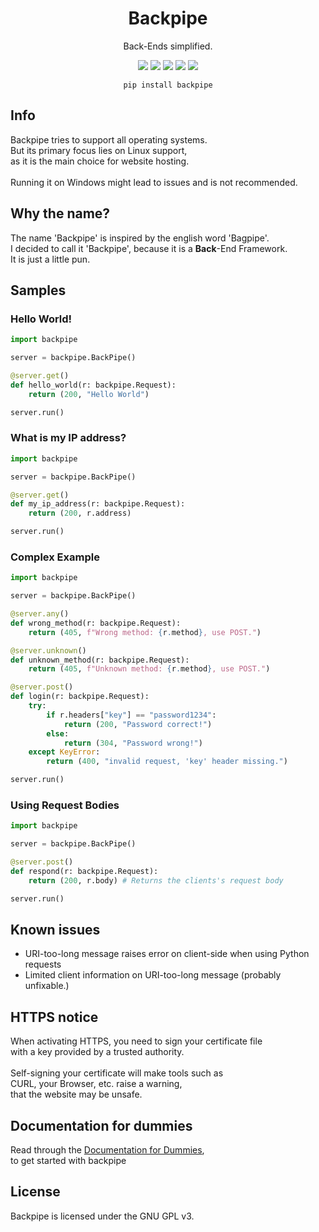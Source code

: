 <h1 align=center>Backpipe</h1>

<p align=center>Back-Ends simplified.</p>

<div align=center>
<img src="https://img.shields.io/pypi/v/backpipe?color=blue">
<img src='https://static.pepy.tech/badge/backpipe'>
<img src="https://img.shields.io/pypi/l/backpipe?color=yellow">
<img src="https://img.shields.io/github/repo-size/Simoso68/backpipe?color=green">
<img src="https://img.shields.io/badge/dynamic/json?url=https%3A%2F%2Fapi.github.com%2Frepos%2FSimoso68%2Fbackpipe%2Flanguages&query=Python&label=characters&color=green">

<br>
<pre><code>pip install backpipe</code></pre>
</div>

## Info

Backpipe tries to support all operating systems. \
But its primary focus lies on Linux support, \
as it is the main choice for website hosting. \
\
Running it on Windows might lead to issues and is not recommended.

## Why the name?

The name 'Backpipe' is inspired by the english word 'Bagpipe'. \
I decided to call it 'Backpipe', because it is a **Back**-End Framework. \
It is just a little pun.

## Samples

### Hello World!

```python
import backpipe

server = backpipe.BackPipe()

@server.get()
def hello_world(r: backpipe.Request):
    return (200, "Hello World")

server.run()
```

### What is my IP address?

```python
import backpipe

server = backpipe.BackPipe()

@server.get()
def my_ip_address(r: backpipe.Request):
    return (200, r.address)

server.run()
```

### Complex Example

```python
import backpipe

server = backpipe.BackPipe()

@server.any()
def wrong_method(r: backpipe.Request):
    return (405, f"Wrong method: {r.method}, use POST.")

@server.unknown()
def unknown_method(r: backpipe.Request):
    return (405, f"Unknown method: {r.method}, use POST.")

@server.post()
def login(r: backpipe.Request):
    try:
        if r.headers["key"] == "password1234":
            return (200, "Password correct!")
        else:
            return (304, "Password wrong!")
    except KeyError:
        return (400, "invalid request, 'key' header missing.")

server.run()
```

### Using Request Bodies

```python
import backpipe

server = backpipe.BackPipe()

@server.post()
def respond(r: backpipe.Request):
    return (200, r.body) # Returns the clients's request body

server.run()
```

## Known issues

- URI-too-long message raises error on client-side when using Python requests
- Limited client information on URI-too-long message (probably unfixable.)

## HTTPS notice

When activating HTTPS, you need to sign your certificate file \
with a key provided by a trusted authority. \
\
Self-signing your certificate will make tools such as \
CURL, your Browser, etc. raise a warning, \
that the website may be unsafe.

## Documentation for dummies

Read through the [Documentation for Dummies](https://github.com/Simoso68/backpipe/blob/main/DOCUMENTATION_FOR_DUMMIES.md), \
to get started with backpipe

## License

Backpipe is licensed under the GNU GPL v3.